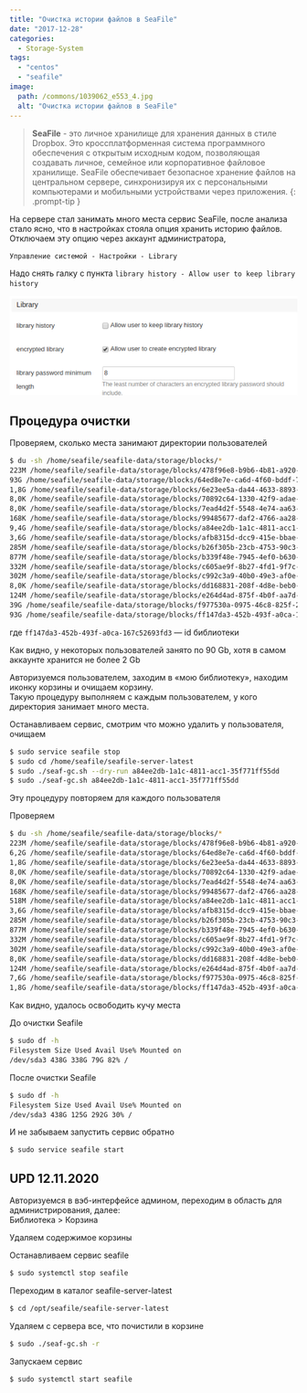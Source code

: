 ```yaml
---
title: "Очистка истории файлов в SeaFile"
date: "2017-12-28"
categories:
  - Storage-System
tags: 
  - "centos"
  - "seafile"
image:
  path: /commons/1039062_e553_4.jpg
  alt: "Очистка истории файлов в SeaFile"
---
```


> **SeaFile** - это личное хранилище для хранения данных в стиле Dropbox. Это кроссплатформенная система программного обеспечения с открытым исходным кодом, позволяющая создавать личное, семейное или корпоративное файловое хранилище. SeaFile обеспечивает безопасное хранение файлов на центральном сервере, синхронизируя их с персональными компьютерами и мобильными устройствами через приложения.
{: .prompt-tip }

На сервере стал занимать много места сервис SeaFile, после анализа стало ясно, что в настройках стояла опция хранить историю файлов. Отключаем эту опцию через аккаунт администратора,

```
Управление системой - Настройки - Library
```

Надо снять галку с пункта `library history - Allow user to keep library history`

![Allow user to keep library history](/assets/img/posts/2017/12/28/2018-08-22_14-12_seafile.png)

## Процедура очистки

Проверяем, сколько места занимают директории пользователей

```sh
$ du -sh /home/seafile/seafile-data/storage/blocks/*
223M /home/seafile/seafile-data/storage/blocks/478f96e8-b9b6-4b81-a920-eb191b53c82a
93G /home/seafile/seafile-data/storage/blocks/64ed8e7e-ca6d-4f60-bddf-7f6a8ab6205f
1,8G /home/seafile/seafile-data/storage/blocks/6e23ee5a-da44-4633-8893-0d2ec6ac5f04
8,0K /home/seafile/seafile-data/storage/blocks/70892c64-1330-42f9-adae-c80c39d5da93
8,0K /home/seafile/seafile-data/storage/blocks/7ead4d2f-5548-4e74-aa63-fd6eb9dc3e51
168K /home/seafile/seafile-data/storage/blocks/99485677-daf2-4766-aa28-27353c5ab133
9,4G /home/seafile/seafile-data/storage/blocks/a84ee2db-1a1c-4811-acc1-35f771ff55dd
3,6G /home/seafile/seafile-data/storage/blocks/afb8315d-dcc9-415e-bbae-42ab13a06684
285M /home/seafile/seafile-data/storage/blocks/b26f305b-23cb-4753-90c3-fc45c946688a
877M /home/seafile/seafile-data/storage/blocks/b339f48e-7945-4ef0-b630-2e0ee2eb06eb
332M /home/seafile/seafile-data/storage/blocks/c605ae9f-8b27-4fd1-9f7c-f4f9363e6de0
302M /home/seafile/seafile-data/storage/blocks/c992c3a9-40b0-49e3-af0e-467ad39b717d
8,0K /home/seafile/seafile-data/storage/blocks/dd168831-208f-4d8e-beb0-39375f2287c8
124M /home/seafile/seafile-data/storage/blocks/e264d4ad-875f-4b0f-aa7d-63f853e862a7
39G /home/seafile/seafile-data/storage/blocks/f977530a-0975-46c8-825f-27461384271e
93G /home/seafile/seafile-data/storage/blocks/ff147da3-452b-493f-a0ca-167c52693fd3
```

где `ff147da3-452b-493f-a0ca-167c52693fd3` — id библиотеки

Как видно, у некоторых пользователей занято по 90 Gb, хотя в самом аккаунте хранится не более 2 Gb

Авторизуемся пользователем, заходим в «мою библиотеку», находим иконку корзины и очищаем корзину.  
Такую процедуру выполняем с каждым пользователем, у кого директория занимает много места.

Останавливаем сервис, смотрим что можно удалить у пользователя, очищаем

```sh
$ sudo service seafile stop
$ sudo cd /home/seafile/seafile-server-latest
$ sudo ./seaf-gc.sh --dry-run a84ee2db-1a1c-4811-acc1-35f771ff55dd
$ sudo ./seaf-gc.sh a84ee2db-1a1c-4811-acc1-35f771ff55dd
```

Эту процедуру повторяем для каждого пользователя

Проверяем

```sh
$ du -sh /home/seafile/seafile-data/storage/blocks/*
223M /home/seafile/seafile-data/storage/blocks/478f96e8-b9b6-4b81-a920-eb191b53c82a
6,2G /home/seafile/seafile-data/storage/blocks/64ed8e7e-ca6d-4f60-bddf-7f6a8ab6205f
1,8G /home/seafile/seafile-data/storage/blocks/6e23ee5a-da44-4633-8893-0d2ec6ac5f04
8,0K /home/seafile/seafile-data/storage/blocks/70892c64-1330-42f9-adae-c80c39d5da93
8,0K /home/seafile/seafile-data/storage/blocks/7ead4d2f-5548-4e74-aa63-fd6eb9dc3e51
168K /home/seafile/seafile-data/storage/blocks/99485677-daf2-4766-aa28-27353c5ab133
518M /home/seafile/seafile-data/storage/blocks/a84ee2db-1a1c-4811-acc1-35f771ff55dd
3,6G /home/seafile/seafile-data/storage/blocks/afb8315d-dcc9-415e-bbae-42ab13a06684
285M /home/seafile/seafile-data/storage/blocks/b26f305b-23cb-4753-90c3-fc45c946688a
877M /home/seafile/seafile-data/storage/blocks/b339f48e-7945-4ef0-b630-2e0ee2eb06eb
332M /home/seafile/seafile-data/storage/blocks/c605ae9f-8b27-4fd1-9f7c-f4f9363e6de0
302M /home/seafile/seafile-data/storage/blocks/c992c3a9-40b0-49e3-af0e-467ad39b717d
8,0K /home/seafile/seafile-data/storage/blocks/dd168831-208f-4d8e-beb0-39375f2287c8
124M /home/seafile/seafile-data/storage/blocks/e264d4ad-875f-4b0f-aa7d-63f853e862a7
7,6G /home/seafile/seafile-data/storage/blocks/f977530a-0975-46c8-825f-27461384271e
1,8G /home/seafile/seafile-data/storage/blocks/ff147da3-452b-493f-a0ca-167c52693fd3
```

Как видно, удалось освободить кучу места

До очистки Seafile

```sh
$ sudo df -h
Filesystem Size Used Avail Use% Mounted on
/dev/sda3 438G 338G 79G 82% /
```

После очистки Seafile

```sh
$ sudo df -h
Filesystem Size Used Avail Use% Mounted on
/dev/sda3 438G 125G 292G 30% /
```

И не забываем запустить сервис обратно

```sh
$ sudo service seafile start
```

## UPD 12.11.2020

Авторизуемся в вэб-интерфейсе админом, переходим в область для администрирования, далее:  
Библиотека > Корзина

Удаляем содержимое корзины

Останавливаем сервис seafile

```sh
$ sudo systemctl stop seafile
```

Переходим в каталог seafile-server-latest

```sh
$ cd /opt/seafile/seafile-server-latest
```

Удаляем с сервера все, что почистили в корзине

```sh
$ sudo ./seaf-gc.sh -r
```

Запускаем сервис

```sh
$ sudo systemctl start seafile
```

